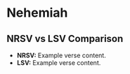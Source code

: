 # Nehemiah

## NRSV vs LSV Comparison

- **NRSV:** Example verse content.
- **LSV:** Example verse content.
